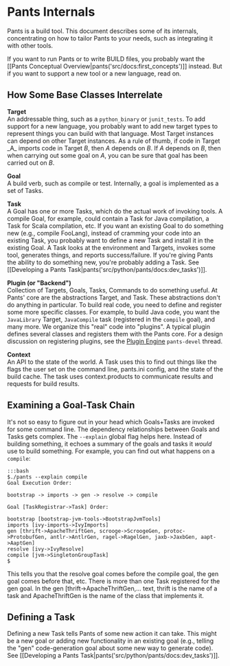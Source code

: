 Pants Internals
===============

Pants is a build tool. This document describes some of its internals,
concentrating on how to tailor Pants to your needs, such as integrating
it with other tools.

If you want to run Pants or to write BUILD files, you probably want the
[[Pants Conceptual Overview|pants('src/docs:first_concepts')]] instead.
But if you want to support a new tool or a new language, read on.

How Some Base Classes Interrelate
---------------------------------

**Target**<br>
An addressable thing, such as a `python_binary` or `junit_tests`. To add
support for a new language, you probably want to add new target types to
represent things you can build with that language. Most Target instances
can depend on other Target instances. As a rule of thumb, if code in
Target \_A\_ imports code in Target *B*, then *A* depends on *B*. If *A*
depends on *B*, then when carrying out some goal on *A*, you can be sure
that goal has been carried out on *B*.
<!-- TODO: if there are one or more exemplary Target classes, link to them. -->

**Goal**<br>
A build verb, such as compile or test. Internally, a goal is implemented
as a set of Tasks.

**Task**<br>
A Goal has one or more Tasks, which do the actual work of invoking
tools. A compile Goal, for example, could contain a Task for Java
compilation, a Task for Scala compilation, etc. If you want an existing
Goal to do something new (e.g., compile FooLang), instead of cramming
your code into an existing Task, you probably want to define a new Task
and install it in the existing Goal. A Task looks at the environment and
Targets, invokes some tool, generates things, and reports
success/failure. If you're giving Pants the ability to do something new,
you're probably adding a Task. See
[[Developing a Pants Task|pants('src/python/pants/docs:dev_tasks')]].

**Plugin (or "Backend")**<br>
Collection of Targets, Goals, Tasks, Commands to do something useful. At
Pants' core are the abstractions Target, and Task. These abstractions
don't do anything in particular. To build real code, you need to define
and register some more specific classes. For example, to build Java
code, you want the `JavaLibrary` Target, `JavaCompile` task (registered
in the `compile` goal), and many more. We organize this "real" code into
"plugins". A typical plugin defines several classes and registers them
with the Pants core. For a design discussion on registering plugins, see
the [Plugin
Engine](https://groups.google.com/forum/#!topic/pants-devel/uHGpR2K6FBI)
`pants-devel` thread.

**Context**<br>
An API to the state of the world. A Task uses this to find out things
like the flags the user set on the command line, pants.ini config, and
the state of the build cache. The task uses context.products to
communicate results and requests for build results.

Examining a Goal-Task Chain
---------------------------

It's not so easy to figure out in your head which Goals+Tasks are invoked for some command line.
The dependency relationships between Goals and Tasks gets complex. The `--explain` global flag
helps here. Instead of building something, it echoes a summary of the goals and tasks it
*would* use to build something. For example, you can find out what happens on a `compile`:

    :::bash
    $./pants --explain compile
    Goal Execution Order:

    bootstrap -> imports -> gen -> resolve -> compile

    Goal [TaskRegistrar->Task] Order:

    bootstrap [bootstrap-jvm-tools->BootstrapJvmTools]
    imports [ivy-imports->IvyImports]
    gen [thrift->ApacheThriftGen, scrooge->ScroogeGen, protoc->ProtobufGen, antlr->AntlrGen, ragel->RagelGen, jaxb->JaxbGen, aapt->AaptGen]
    resolve [ivy->IvyResolve]
    compile [jvm->SingletonGroupTask]
    $

This tells you that the resolve goal comes before the compile goal, the
gen goal comes before that, etc. There is more than one Task registered
for the gen goal. In the gen [thrift-\>ApacheThriftGen,... text, thrift
is the name of a task and ApacheThriftGen is the name of the class that
implements it.

Defining a Task
---------------

Defining a new Task tells Pants of some new action it can take. This
might be a new goal or adding new functionality in an existing goal
(e.g., telling the "gen" code-generation goal about some new way to
generate code). See [[Developing a Pants Task|pants('src/python/pants/docs:dev_tasks')]].
